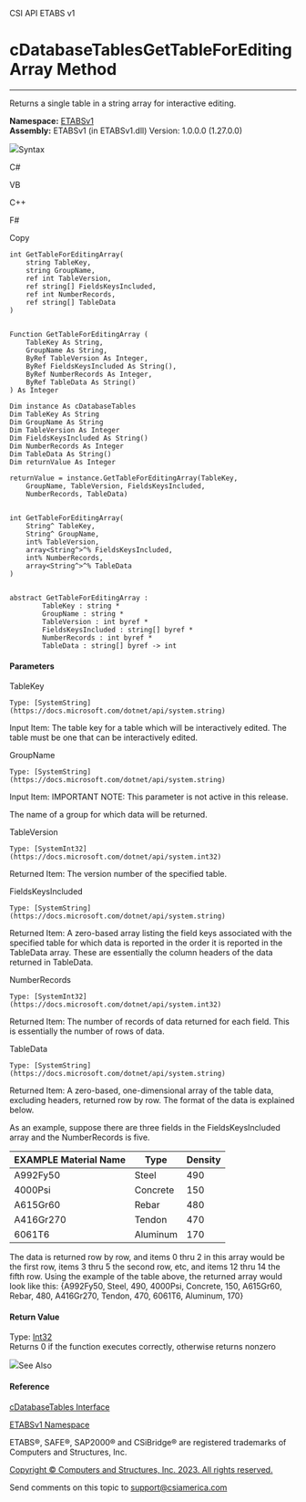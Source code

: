 ﻿

CSI API ETABS v1

# cDatabaseTablesGetTableForEditingArray Method  
  
---  
  
Returns a single table in a string array for interactive editing.

**Namespace:** [ETABSv1](2780f1b8-2033-5289-2298-1cdb2a7508d9.htm)  
**Assembly:** ETABSv1 (in ETABSv1.dll) Version: 1.0.0.0 (1.27.0.0)

![](../icons/SectionExpanded.png)Syntax

C#

VB

C++

F#

Copy

    
    
    int GetTableForEditingArray(
    	string TableKey,
    	string GroupName,
    	ref int TableVersion,
    	ref string[] FieldsKeysIncluded,
    	ref int NumberRecords,
    	ref string[] TableData
    )
    
    
    Function GetTableForEditingArray ( 
    	TableKey As String,
    	GroupName As String,
    	ByRef TableVersion As Integer,
    	ByRef FieldsKeysIncluded As String(),
    	ByRef NumberRecords As Integer,
    	ByRef TableData As String()
    ) As Integer
    
    Dim instance As cDatabaseTables
    Dim TableKey As String
    Dim GroupName As String
    Dim TableVersion As Integer
    Dim FieldsKeysIncluded As String()
    Dim NumberRecords As Integer
    Dim TableData As String()
    Dim returnValue As Integer
    
    returnValue = instance.GetTableForEditingArray(TableKey, 
    	GroupName, TableVersion, FieldsKeysIncluded, 
    	NumberRecords, TableData)
    
    
    int GetTableForEditingArray(
    	String^ TableKey, 
    	String^ GroupName, 
    	int% TableVersion, 
    	array<String^>^% FieldsKeysIncluded, 
    	int% NumberRecords, 
    	array<String^>^% TableData
    )
    
    
    abstract GetTableForEditingArray : 
            TableKey : string * 
            GroupName : string * 
            TableVersion : int byref * 
            FieldsKeysIncluded : string[] byref * 
            NumberRecords : int byref * 
            TableData : string[] byref -> int 
    

#### Parameters

TableKey

    Type: [SystemString](https://docs.microsoft.com/dotnet/api/system.string)  
Input Item: The table key for a table which will be interactively edited. The
table must be one that can be interactively edited.

GroupName

    Type: [SystemString](https://docs.microsoft.com/dotnet/api/system.string)  
Input Item: IMPORTANT NOTE: This parameter is not active in this release.

The name of a group for which data will be returned.

TableVersion

    Type: [SystemInt32](https://docs.microsoft.com/dotnet/api/system.int32)  
Returned Item: The version number of the specified table.

FieldsKeysIncluded

    Type: [SystemString](https://docs.microsoft.com/dotnet/api/system.string)  
Returned Item: A zero-based array listing the field keys associated with the
specified table for which data is reported in the order it is reported in the
TableData array. These are essentially the column headers of the data returned
in TableData.

NumberRecords

    Type: [SystemInt32](https://docs.microsoft.com/dotnet/api/system.int32)  
Returned Item: The number of records of data returned for each field. This is
essentially the number of rows of data.

TableData

    Type: [SystemString](https://docs.microsoft.com/dotnet/api/system.string)  
Returned Item: A zero-based, one-dimensional array of the table data,
excluding headers, returned row by row. The format of the data is explained
below.

As an example, suppose there are three fields in the FieldsKeysIncluded array
and the NumberRecords is five.

EXAMPLE Material Name| Type| Density  
---|---|---  
A992Fy50| Steel| 490  
4000Psi| Concrete| 150  
A615Gr60| Rebar| 480  
A416Gr270| Tendon| 470  
6061T6| Aluminum| 170  
  
The data is returned row by row, and items 0 thru 2 in this array would be the
first row, items 3 thru 5 the second row, etc, and items 12 thru 14 the fifth
row. Using the example of the table above, the returned array would look like
this: {A992Fy50, Steel, 490, 4000Psi, Concrete, 150, A615Gr60, Rebar, 480,
A416Gr270, Tendon, 470, 6061T6, Aluminum, 170}

#### Return Value

Type: [Int32](https://docs.microsoft.com/dotnet/api/system.int32)  
Returns 0 if the function executes correctly, otherwise returns nonzero

![](../icons/SectionExpanded.png)See Also

#### Reference

[cDatabaseTables Interface](ee40c9d3-38a7-f8fa-62e4-9da8c2cd3af7.htm)

[ETABSv1 Namespace](2780f1b8-2033-5289-2298-1cdb2a7508d9.htm)

ETABS®, SAFE®, SAP2000® and CSiBridge® are registered trademarks of Computers
and Structures, Inc.  

[Copyright © Computers and Structures, Inc. 2023. All rights
reserved.](http://www.csiamerica.com)

Send comments on this topic to
[support@csiamerica.com](mailto:support%40csiamerica.com?Subject=CSI%20API%20ETABS%20v1)

